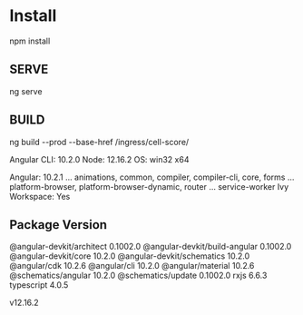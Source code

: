 # Install

npm install

## SERVE

ng serve

## BUILD

ng build --prod --base-href /ingress/cell-score/


Angular CLI: 10.2.0
Node: 12.16.2
OS: win32 x64

Angular: 10.2.1
... animations, common, compiler, compiler-cli, core, forms
... platform-browser, platform-browser-dynamic, router
... service-worker
Ivy Workspace: Yes

Package                         Version
---------------------------------------------------------
@angular-devkit/architect       0.1002.0
@angular-devkit/build-angular   0.1002.0
@angular-devkit/core            10.2.0
@angular-devkit/schematics      10.2.0
@angular/cdk                    10.2.6
@angular/cli                    10.2.0
@angular/material               10.2.6
@schematics/angular             10.2.0
@schematics/update              0.1002.0
rxjs                            6.6.3
typescript                      4.0.5

v12.16.2